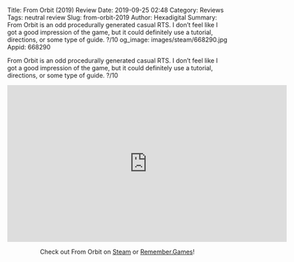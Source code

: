 Title: From Orbit (2019) Review
Date: 2019-09-25 02:48
Category: Reviews
Tags: neutral review
Slug: from-orbit-2019
Author: Hexadigital
Summary: From Orbit is an odd procedurally generated casual RTS. I don’t feel like I got a good impression of the game, but it could definitely use a tutorial, directions, or some type of guide. ?/10
og_image: images/steam/668290.jpg
Appid: 668290

From Orbit is an odd procedurally generated casual RTS. I don’t feel like I got a good impression of the game, but it could definitely use a tutorial, directions, or some type of guide. ?/10

<center><iframe src="https://www.youtube.com/embed/xzxNYIAhuwM?feature=oembed" allow="accelerometer; autoplay; encrypted-media; gyroscope; picture-in-picture" width="640" height="360" frameborder="0"></iframe>

Check out From Orbit on [Steam](https://store.steampowered.com/app/668290/?curator_clanid=34633900) or [Remember.Games](https://remember.games/game/2531/)!</center>

